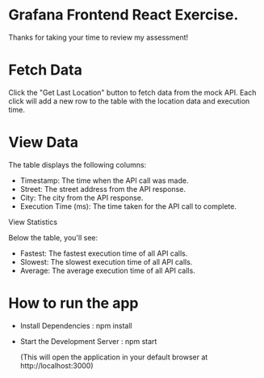 # Grafana Frontend React Exercise.

Thanks for taking your time to review my assessment!

# Fetch Data

Click the "Get Last Location" button to fetch data from the mock API. Each click will add a new row to the table with the location data and execution time.

# View Data

The table displays the following columns:

- Timestamp: The time when the API call was made.
- Street: The street address from the API response.
- City: The city from the API response.
- Execution Time (ms): The time taken for the API call to complete.

View Statistics

Below the table, you'll see:

- Fastest: The fastest execution time of all API calls.
- Slowest: The slowest execution time of all API calls.
- Average: The average execution time of all API calls.

# How to run the app

- Install Dependencies : npm install
- Start the Development Server : npm start

  (This will open the application in your default browser at http://localhost:3000)
